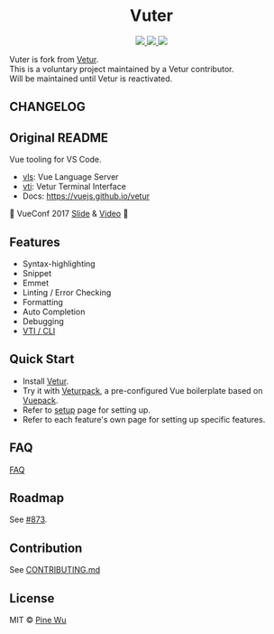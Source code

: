<p>
  <h1 align="center">Vuter</h1>
</p>

<p align="center">
  <a href="https://marketplace.visualstudio.com/items?itemName=yoyo930021.vuter">
    <img src="https://vsmarketplacebadge.apphb.com/version-short/yoyo930021.vuter.svg?style=flat-square">
  </a>
  <a href="https://marketplace.visualstudio.com/items?itemName=yoyo930021.vuter">
    <img src="https://vsmarketplacebadge.apphb.com/installs-short/yoyo930021.vuter.svg?style=flat-square">
  </a>
  <a href="https://marketplace.visualstudio.com/items?itemName=yoyo930021.vuter">
    <img src="https://vsmarketplacebadge.apphb.com/rating-short/yoyo930021.vuter.svg?style=flat-square">
  </a>
</p>

Vuter is fork from [Vetur](https://github.com/vuejs/vetur).   
This is a voluntary project maintained by a Vetur contributor.    
Will be maintained until Vetur is reactivated.

## CHANGELOG

## Original README

Vue tooling for VS Code.

- [vls](./server): Vue Language Server
- [vti](./vti): Vetur Terminal Interface
- Docs: https://vuejs.github.io/vetur

🎉 VueConf 2017 [Slide](https://www.dropbox.com/sh/eb4w8k3orh0j391/AAB3HaJexbGLa2tCP14BI8oJa?dl=0) & [Video](https://www.youtube.com/watch?v=05tNXJ-Kric) 🎉

## Features

- Syntax-highlighting
- Snippet
- Emmet
- Linting / Error Checking
- Formatting
- Auto Completion
- Debugging
- [VTI / CLI](https://vuejs.github.io/vetur/vti.html)

## Quick Start

- Install [Vetur](https://marketplace.visualstudio.com/items?itemName=octref.vetur).
- Try it with [Veturpack](https://github.com/octref/veturpack), a pre-configured Vue boilerplate based on [Vuepack](https://github.com/egoist/vuepack).
- Refer to [setup](https://vuejs.github.io/vetur/setup.html) page for setting up.
- Refer to each feature's own page for setting up specific features.

## FAQ

[FAQ](https://github.com/vuejs/vetur/blob/master/docs/FAQ.md)

## Roadmap

See [#873](https://github.com/vuejs/vetur/issues/873).

## Contribution

See [CONTRIBUTING.md](https://github.com/vuejs/vetur/blob/master/.github/CONTRIBUTING.md)

## License

MIT © [Pine Wu](https://github.com/octref) 
